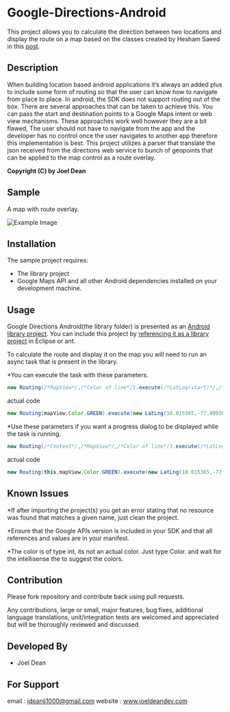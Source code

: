 Google-Directions-Android
=========================

This project allows you to  calculate the direction between two locations and display the route on a map based on the 
classes created by Hesham Saeed in this [post](http://stackoverflow.com/questions/11745314/why-retrieving-google-directions-for-android-using-kml-data-is-not-working-anymo/11745316#11745316).

Description
-----------

When building location based android applications it’s always an added plus to include some form of routing so that the user can know how to navigate from place to place. In android, the SDK does not support routing out of the box. There are several approaches that can be taken to achieve this.  You can pass the start and destination points to a Google Maps intent or web view mechanisms. These approaches work well however they are a bit flawed, The user should not have to navigate from the app and the developer has no control once the user navigates to another app therefore  this implementation is best. This project utilizes a parser that translate the json received from the directions web service to bunch of geopoints that can be applied to the map control as a route overlay.

<b>Copyright (C) by Joel Dean</b>

Sample
------

A map with route overlay.

![Example Image][1]


Installation
------------

The sample project requires:

* The library project
* Google Maps API and all other Android dependencies installed on your development machine.

Usage
-----

Google Directions Android(the library folder) is presented as an [Android library project](http://developer.android.com/guide/developing/projects/projects-eclipse.html).
You can include this project by [referencing it as a library project](http://developer.android.com/guide/developing/projects/projects-eclipse.html#ReferencingLibraryProject) in Eclipse or ant.

To calculate the route and display it on the map you will need to run an async task that is present in the library.

*You can execute the task with these parameters.

``` java
new Routing(/*MapView*/,/*Color of line*/).execute(/*LatLng(start)*/,/*LatLng(destination)*/);
```

actual code 
``` java
new Routing(mapView,Color.GREEN).execute(new LatLng(18.015365,-77.499382), new LatLng(18.012590,-77.500659));
```

*Use these parameters if you want a progress dialog to be displayed while the task is running. 

``` java
new Routing(/*Context*/,/*MapView*/,/*Color of line*/).execute(/*LatLng(start)*/,/*LatLng(destination)*/);
```

actual code 
``` java
new Routing(this,mapView,Color.GREEN).execute(new LatLng(18.015365,-77.499382), new LatLng(18.012590,-77.500659));
```

Known Issues
------------
*If after importing the project(s) you get an error stating that no resource was found that matches a given name,
just clean the project.

*Ensure that the Google APIs version is included in your SDK and that all references and values are in your manifest.

*The color is of type int, its not an actual color. Just type Color. and wait for the intellisense the to suggest the colors.

Contribution
------------

Please fork  repository and contribute back using pull requests.

Any contributions, large or small, major features, bug fixes, additional language translations, unit/integration tests are welcomed and appreciated but will be thoroughly reviewed and discussed.

Developed By
------------
* Joel Dean 

For Support
------------

email : jdeanjj1000@gmail.com
website : www.joeldeandev.com



[1]:http://i47.tinypic.com/2l9krys.jpg
